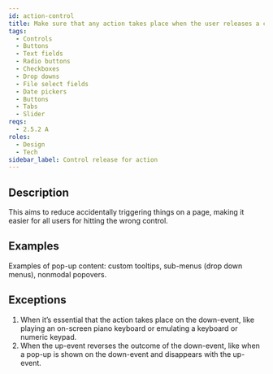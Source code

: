 ```yaml
---
id: action-control
title: Make sure that any action takes place when the user releases a control (up-event), not when pressing or clicking down on it
tags:
  - Controls
  - Buttons
  - Text fields
  - Radio buttons
  - Checkboxes
  - Drop downs
  - File select fields
  - Date pickers
  - Buttons
  - Tabs
  - Slider
reqs:
  - 2.5.2 A
roles:
  - Design
  - Tech
sidebar_label: Control release for action
---
```


## Description

This aims to reduce accidentally triggering things on a page, making it easier for all users for hitting the wrong control.

## Examples

Examples of pop-up content: custom tooltips, sub-menus (drop down menus), nonmodal popovers.

## Exceptions

1. When it’s essential that the action takes place on the down-event, like playing an on-screen piano keyboard or emulating a keyboard or numeric keypad.
2. When the up-event reverses the outcome of the down-event, like when a pop-up is shown on the down-event and disappears with the up-event.
